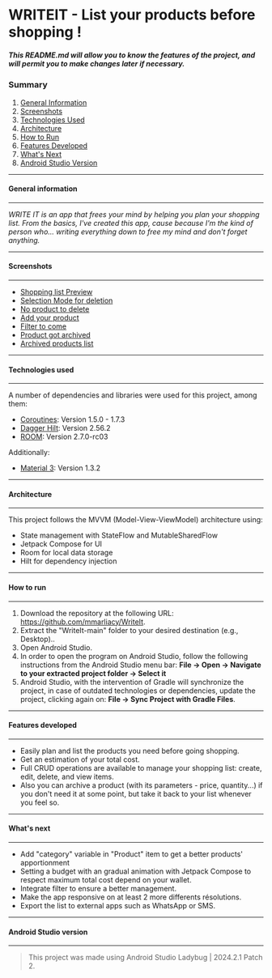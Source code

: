 # WRITEIT - List your products before shopping !
##### *This README.md will allow you to know the features of the project, and will permit you to make changes later if necessary.*


### Summary
1. [General Information](#general-information)
2. [Screenshots](#screenshots)
3. [Technologies Used](#technologies-used)
4. [Architecture](#architecture)
5. [How to Run](#how-to-run)
6. [Features Developed](#features-developed)
7. [What's Next](#whats-next)
8. [Android Studio Version](#android-studio-version)

***
#### General information
***
*WRITE IT is an app that frees your mind by helping you plan your shopping list. From the basics, I've created this app, cause because I'm the kind of person who… writing everything down to free my mind and don't forget anything.*


***
#### Screenshots
***
* [Shopping list Preview](screenshots/shopping_list_preview.png) 
* [Selection Mode for deletion](screenshots/delete_selection_mode.png)
* [No product to delete](screenshots/no_product_selected_to_delete.png)
* [Add your product](screenshots/add_your_product.png)
* [Filter to come](filter.png)
* [Product got archived](screenshots.archive_action.png)
* [Archived products list](screenshots.archived_list.png)

***
#### Technologies used
***
A number of dependencies and libraries were used for this project, among them:
  * [Coroutines](https://github.com/Kotlin/kotlinx.coroutines): Version 1.5.0 - 1.7.3
  * [Dagger Hilt](https://developer.android.com/training/dependency-injection/hilt-android?hl=fr): Version 2.56.2
  * [ROOM](https://developer.android.com/jetpack/androidx/releases/room?hl=fr): Version 2.7.0-rc03

Additionally: 
  * [Material 3](https://developer.android.com/develop/ui/compose/designsystems/material3?hl=fr): Version 1.3.2

***
#### Architecture
***
This project follows the MVVM (Model-View-ViewModel) architecture using:
- State management with StateFlow and MutableSharedFlow
- Jetpack Compose for UI
- Room for local data storage
- Hilt for dependency injection

***
#### How to run
***
1. Download the repository at the following URL: https://github.com/mmarliacy/WriteIt.
2. Extract the "WriteIt-main" folder to your desired destination (e.g., Desktop)..
3. Open Android Studio.
4. In order to open the program on Android Studio, follow the following instructions from the Android Studio menu bar: **File → Open → Navigate to your extracted project folder → Select it**
5. Android Studio, with the intervention of Gradle will synchronize the project, in case of outdated technologies or dependencies, update the project, clicking again on: **File -> Sync Project with Gradle Files**.

***
#### Features developed
***

* Easily plan and list the products you need before going shopping.
* Get an estimation of your total cost.
* Full CRUD operations are available to manage your shopping list: create, edit, delete, and view items.
* Also you can archive a product (with its parameters - price, quantity...) if you don't need it at some point, but take it back to your list whenever you feel so.

***
#### What's next
***

* Add "category" variable in "Product" item to get a better products' apportionment  
* Setting a budget with an gradual animation with Jetpack Compose to respect maximum total cost depend on your wallet.
* Integrate filter to ensure a better management.
* Make the app responsive on at least 2 more differents résolutions.
* Export the list to external apps such as WhatsApp or SMS.


***
#### Android Studio version
***
> This project was made using Android Studio Ladybug | 2024.2.1 Patch 2. 
